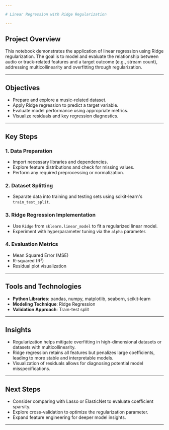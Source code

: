 ```yaml
---

# Linear Regression with Ridge Regularization

---
```


## Project Overview

This notebook demonstrates the application of linear regression using Ridge regularization. The goal is to model and evaluate the relationship between audio or track-related features and a target outcome (e.g., stream count), addressing multicollinearity and overfitting through regularization.

---

## Objectives

* Prepare and explore a music-related dataset.
* Apply Ridge regression to predict a target variable.
* Evaluate model performance using appropriate metrics.
* Visualize residuals and key regression diagnostics.

---

## Key Steps

### 1. Data Preparation

* Import necessary libraries and dependencies.
* Explore feature distributions and check for missing values.
* Perform any required preprocessing or normalization.

### 2. Dataset Splitting

* Separate data into training and testing sets using scikit-learn's `train_test_split`.

### 3. Ridge Regression Implementation

* Use `Ridge` from `sklearn.linear_model` to fit a regularized linear model.
* Experiment with hyperparameter tuning via the `alpha` parameter.

### 4. Evaluation Metrics

* Mean Squared Error (MSE)
* R-squared (R²)
* Residual plot visualization

---

## Tools and Technologies

* **Python Libraries**: pandas, numpy, matplotlib, seaborn, scikit-learn
* **Modeling Technique**: Ridge Regression
* **Validation Approach**: Train-test split

---

## Insights

* Regularization helps mitigate overfitting in high-dimensional datasets or datasets with multicollinearity.
* Ridge regression retains all features but penalizes large coefficients, leading to more stable and interpretable models.
* Visualization of residuals allows for diagnosing potential model misspecifications.

---

## Next Steps

* Consider comparing with Lasso or ElasticNet to evaluate coefficient sparsity.
* Explore cross-validation to optimize the regularization parameter.
* Expand feature engineering for deeper model insights.

---
